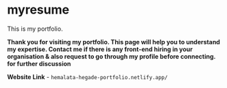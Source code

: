 # myresume

This is my portfolio.

**Thank you for visiting my portfolio. This page will help you to understand my expertise. Contact me if there is any front-end hiring in your organisation & also request to go through my profile before connecting. for further discussion**

**Website Link** - `hemalata-hegade-portfolio.netlify.app/`
